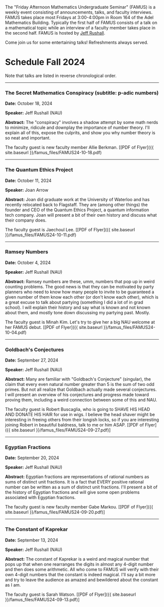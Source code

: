 The "Friday Afternoon Mathematics Undergraduate Seminar" (FAMUS) is a weekly event consisting of announcements, talks, and faculty interviews.  FAMUS takes place most Fridays at 3:00-4:00pm in Room 164 of the Adel Mathematics Building.  Typically the first half of FAMUS consists of a talk on a mathematical topic while an interview of a faculty member takes place in the second half. FAMUS is hosted by [Jeff Rushall](https://nau.edu/cefns/natsci/math/directory-full-time/rushall-jeff/).

Come join us for some entertaining talks!  Refreshments always served.

# Schedule Fall 2024 #

Note that talks are listed in reverse chronological order.

<hr>

### The Secret Mathematics Conspiracy (subtitle: p-adic numbers)

**Date:** October 18, 2024

**Speaker:** Jeff Rushall (NAU)

**Abstract:**  The "conspiracy" involves a shadow attempt by some math nerds to minimize, ridicule and downplay the importance of number theory.  I'll explain all of this, expose the culprits, and show you why number theory is so neat and important.  

The faculty guest is new faculty member Allie Berkman. [[PDF of Flyer]({{ site.baseurl }}/famus_files/FAMUS24-10-18.pdf)

<hr>

### The Quantum Ethics Project

**Date:** October 11, 2024

**Speaker:** Joan Arrow

**Abstract:**  Joan did graduate work at the University of Waterloo and has recently relocated back to Flagstaff.  They are (among other things) the founder and CEO of the Quantum Ethics Project, a quantum information tech company.  Joan will present a bit of their own history and discuss what their company does.  

The faculty guest is Jaechoul Lee.  [[PDF of Flyer]({{ site.baseurl }}/famus_files/FAMUS24-10-11.pdf)

<hr>

### Ramsey Numbers

**Date:** October 4, 2024

**Speaker:** Jeff Rushall (NAU)

**Abstract:** Ramsey numbers are these, umm, numbers that pop up in weird counting problems.  The good news is that they can be motivated by party planners who need to know how many people to invite to be guaranteed a given number of them know each other (or don't know each other), which is a great excuse to talk about partying (something I did a lot of in grad school).  I will explain their history and say what is known and not known about them, and mostly tone down discussing my partying past.  Mostly.  

The faculty guest is Minah Kim.  Let's try to give her a big NAU welcome at her FAMUS debut.  [[PDF of Flyer]({{ site.baseurl }}/famus_files/FAMUS24-10-04.pdf)

<hr>

### Goldbach's Conjectures

**Date:** September 27, 2024

**Speaker:** Jeff Rushall (NAU)

**Abstract:** Many are familiar with "Goldbach's Conjecture" (singular), the claim that every even natural number greater than 5 is the sum of two odd primes.  But not all realize that Goldbach actually made several conjectures.  I will present an overview of his conjectures and progress made toward proving them, including a weird connection between some of this and NAU.  

The faculty guest is Robert Buscaglia, who is going to SHAVE HIS HEAD AND DONATE HIS HAIR for use in wigs.  I believe the head shaver might be interesting in freeing others from their longish locks, so if you are interesting joining Robert in beautiful baldness, talk to me or him ASAP.  [[PDF of Flyer]({{ site.baseurl }}/famus_files/FAMUS24-09-27.pdf)]

<hr>

### Egyptian Fractions

**Date:** September 20, 2024

**Speaker:** Jeff Rushall (NAU)

**Abstract:**  Egyptian fractions are representations of rational numbers as sums of distinct unit fractions.  It is a fact that EVERY positive rational number can be written as a sum of distinct unit fractions.  I'll present a bit of the history of Egyptian fractions and will give some open problems associated with Egyptian fractions.   

The faculty guest is new faculty member Gabe Markou.  [[PDF of Flyer]({{ site.baseurl }}/famus_files/FAMUS24-09-20.pdf)]

<hr>

### The Constant of Kaprekar

**Date:** September 13, 2024

**Speaker:** Jeff Rushall (NAU)

**Abstract:** The constant of Kaprekar is a weird and magical number that pops up that when one rearranges the digits in almost any 4-digit number and then does some arithmetic.  All who come to FAMUS will verify with their own 4-digit numbers that the constant is indeed magical.  I'll say a bit more and try to leave the audience as amazed and bewildered about the constant as I am.   

The faculty guest is Sarah Watson.  [[PDF of Flyer]({{ site.baseurl }}/famus_files/FAMUS24-09-13.pdf)]

<!-- 

### Prime Number Spirals: They Might Save Your Life!

**Date:** April 19, 2024

**Speakers:** Ian Williams (NAU)

**Abstract:** In this talk Ian will look at some interesting pictures of prime number configurations (including, not surprisingly, some spirals).  Ian anticipates that some bewildered attendees will ask "Uhh...what?" and "Why does it do that?" and he will attempt to answer these questions.  

There will be no faculty guest this week. [[PDF of Flyer]({{ site.baseurl }}/famus_files/FAMUS24-04-19.pdf)]

<hr>

### Investigating the spread of measles in Arizona and disease surveillance of flu transmission

**Date:** April 12, 2024

The talks this week are given by a pair of undergraduate students, Alexander Nez and Avery Drennan.  They are working on an interdisciplinary project under Dr. Ye Chen that involves two related projects. Here are their official titles and abstracts.

#### Measles Meta-population Model Dynamics: Developing Realistic Movement Models to Assess Measles Spatial Spread Potential

**Speaker:** Alexander Nez  (NAU)

**Abstract:** This study develops a stochastic compartmental model to understand measles transmission dynamics among individuals aged 0 to 18 years, utilizing 2019 Census data. The population was divided into seven compartments: Susceptible (S), Exposed (E), Infected (I), Recovered (R), First Vaccine-Prone ($V_{P1}$), First Vaccine-Responsive ($V_{R1}$), and Second Vaccine ($V_2$). We assess the impact of gravity and school commuter movement models on disease spread within the population. The gravity model, influenced by gravity weight $\phi$, predicts movement between census block groups. Conversely, the school commuter matrix, structured around student populations in census block groups and school enrollment data in Maricopa County, uses a Voronoi diagram to create an $n \times n$ commuter matrix. Incorporating school vaccine data, we identify areas of susceptibility, improving our understanding of at-risk populations.  To model measles spread, we use a tau-leaping algorithm that divides the day into parts: 1/3 for school, 1/2 for post-school movement and interaction, and the remaining time at home. This method provides insight into how susceptible individuals, exposed in various locations, can spread the virus within their census block group upon returning home. Our modeling captures the dynamics of disease transmission, offering insights into its trajectory and behavior.

#### Integrative Forecasting of Flue Transmission: Merging Statistical Regression and Compartmental Models Through Advanced Particle Filtering 

**Speaker:** Avery Drennan (NAU)

**Abstract:** Disease surveillance is essential for proactive public health measures, due to its crucial role in making health decisions to respond to evolving disease propagation.  In this study, we develop a new forecasting framework that integrates the strengths of two disease modeling approaches, changepoint regression model and compartmental model, to capture both local trend changes and long-term persistent trends in disease transmission dynamics. For this, we first revise the particle filter algorithm to infer the time-dependent nonstationary transmission rates. To avoid sample degeneracy and impoverishment caused by numerical round-off of the likelihood, our revised particle filter algorithm incorporates a new weight computation and a resampling scheme, simultaneously estimating both time-dependent and static parameters for flu hospitalization data. We then use a penalized likelihood approach to detect multiple changepoints in the inferred time-dependent transmission rates, using a detection technique based on a genetic algorithm to optimize changepoint estimation. With the estimated number of changepoints and their associated time location estimates, we compute local trend changes in the transmission rates. Finally, we reincorporate the forecasted changepoint transmission rates into the SIR model, resulting in enhanced precision in our prediction for flu progression.

There will be no faculty guest this week. [[PDF of Flyer]({{ site.baseurl }}/famus_files/FAMUS24-04-12.pdf)]

<hr>

### Intro to neural networks and mathematical foundation of Generative Pre-trained Transformer (GPT)

**Date:** April 5, 2024

**Speaker:** Misha Baltushkin (NAU)

**Abstract:** We will define and play around with some simple neural networks. We will investigate the structure of a neural network, talk about the forward propagation process and discuss the "learning process" (back-propagation) that a network undergoes. We will cover some examples of activation functions and explore what they are used for. In the other half of the talk we will discuss the foundation of a transformer model and briefly discuss how it works and why it is so powerful. 

There will be no faculty guest this week. [[PDF of Flyer]({{ site.baseurl }}/famus_files/FAMUS24-04-05.pdf)]

<hr>

### New Results on Sylver Coinage

**Date:** March 29, 2024

**Speakers:** James Warner and Morgan Boyers (NAU undergraduate mathematics majors)

**Abstract:** James and Morgan will explain some background information on Sylver coinage and then present some new results on Sylver coinage that they have found together with research partners Natalie Burton and Tara Zurick.  The highlight: when 4 and any odd integer $x > 5$ have been played, they have turned Sylver coinage into Tic-Tac-Toe (i.e., they will never lose).  If you want to know more, come to FAMUS on Friday!  

There will be no faculty guest this week. [[PDF of Flyer]({{ site.baseurl }}/famus_files/FAMUS24-03-29.pdf)]

<hr>

### The Calissons Problem

**Date:** March 22, 2024

**Speakers:** Jeff Rushall (NAU)

**Abstract:** This topic addresses a funky problem that French bakers have dealt with for centuries.  Namely, when they put calissons (delightful little diamond-shaped cookies) into hexagonal boxes, an amazing geometric pattern was noticed.  What was this pattern?  And why was this pattern?  And what do calissons taste like?  Well, come to FAMUS on Friday, and all these questions will be answered.  

There will be no faculty guest this week. [[PDF of Flyer]({{ site.baseurl }}/famus_files/FAMUS24-03-22.pdf)]

<hr>

### The Urinal Problem

**Date:** March 1, 2024

**Speakers:** Jeff Rushall (NAU)

**Abstract:** This topic addresses the following important question: when a person enters an empty bathroom with multiple urinals, which urinal should be selected to maximize this person's chances of having complete privacy if others enter the bathroom?  [note: a math paper was actually published on this problem a few years back]  I will analyze the problem - as well as explain what urinals look like, how they are used, etc., for those in the audience who perhaps do not know much about urinals - with the help of many pictures of urinals I have taken over the years.  

The faculty guests will be a few soon-to-be-graduating grad students who will discuss their experiences in our grad programs and their future plans. [[PDF of Flyer]({{ site.baseurl }}/famus_files/FAMUS24-03-01.pdf)]

<hr>

### Undergraduate Research Projects for 2024-2025

**Date:** February 23, 2024

**Speakers:** Jeff Rushall (NAU)

**Abstract:** In this talk, I will provide the audience with a near-complete list of all undergrad research projects overseen by our faculty for AY 2024-2025.  Some are funded, some are not.  Some involve individual students, some involve groups.  There are 6-9 faculty involved.  This is a great chance for students to see all potential undergrad research topics for the upcoming year.

The faculty guest will be Amy Rangel. [[PDF of Flyer]({{ site.baseurl }}/famus_files/FAMUS24-02-23.pdf)]

<hr>

### Euler Characteristics

**Date:** February 16, 2024

**Speakers:** Misha Baltushkin (NAU)

**Abstract:** I will explain this graph theoretic invariant, show lots of examples, discuss the history of this famous number, etc.  This is a great topic for newbies at FAMUS, so please don't be shy about attending.  

The faculty guest will be Ye Chen. [[PDF of Flyer]({{ site.baseurl }}/famus_files/FAMUS24-02-16.pdf)]

<hr>

### A report on the Nebraska Women's Conference Tara Zurick and Natalie Burton

**Date:** February 2, 2024

**Speakers:** Natalie Burton and Tara Zurick (NAU undergraduates)

**Abstract:** Natalie and Tara will discuss what happened at the conference, how they got there, show lots of pictures, tell us how their presentation went, and explain the impact NCUWM had on their futures.  

The faculty guest will be Michele Torielli.  **Note:** This FAMUS will held in Adel 163 and will end at 3:55PM to allow folks to attend the math ed candidate talk in Adel 164.  [[PDF of Flyer]({{ site.baseurl }}/famus_files/FAMUS24-02-02.pdf)]

<hr>

### New Results on Sylver Coinage

**Date:** January 19, 2024

**Speakers:** Natalie Burton and Tara Zurick (NAU undergraduates)

**Abstract:** Sylver coinage is a game played on the natural numbers; if you want to know the game rules, come to FAMUS!  Natalie and Tara, along with fellow undergrads James Warner and Morgan Boyers, have been working together for about 5 months trying to prove some Sylver coinage "claims" made by (among others) John Conway and Richard Guy.  And they have been successful; come and see just how much they have proven!  

The faculty guest is Mikhail Baltushkin.  [[PDF of Flyer]({{ site.baseurl }}/famus_files/FAMUS24-01-19.pdf)] -->